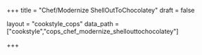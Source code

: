 +++
title = "Chef/Modernize ShellOutToChocolatey"
draft = false

layout = "cookstyle_cops"
data_path = ["cookstyle","cops_chef_modernize_shellouttochocolatey"]

+++

<!-- The content of this page is automatically generated from the
cops_chef_modernize_shellouttochocolatey.yml file in github.com/chef/cookstyle/blob/master/docs-chef-io/data/cookstyle/. -->
